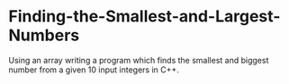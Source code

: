 # Finding-the-Smallest-and-Largest-Numbers
Using an array writing a program which finds the smallest and biggest number from a given 10 input integers in C++.
